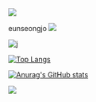 <img src="https://capsule-render.vercel.app/api?type=soft&color=BDBDC8&height=50&section=header" />

eunseongjo 
<a href="mailto:tkakfkekdk4@gmail.com">
   <img src="https://img.shields.io/badge/Gmail-d14836?style=flat-square&logo=Gmail&logoColor=white&link=tkakfkekdk4@gmail.com"/>
</a>

![j](https://img.shields.io/badge/JavaScript-F7DF1E?style=for-the-badge&logo=JavaScript&logoColor=white)

[![Top Langs](https://github-readme-stats.vercel.app/api/top-langs/?username=eunseongjo)](https://github.com/anuraghazra/github-readme-stats)

[![Anurag's GitHub stats](https://github-readme-stats.vercel.app/api?username=eunseongjo)](https://github.com/anuraghazra/github-readme-stats)

<img src="https://capsule-render.vercel.app/api?type=soft&color=BDBDC8&height=50&section=footer" />
